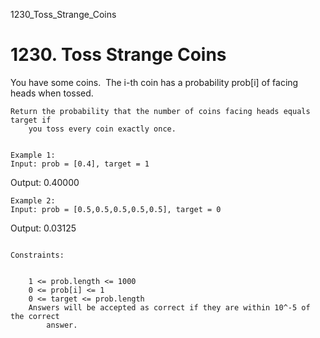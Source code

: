 1230_Toss_Strange_Coins
# 1230. Toss Strange Coins

You have some coins.  The i-th coin has a probability prob[i]
        of facing heads when tossed.

    Return the probability that the number of coins facing heads equals target if
        you toss every coin exactly once.

     
    Example 1:
    Input: prob = [0.4], target = 1
Output: 0.40000

    Example 2:
    Input: prob = [0.5,0.5,0.5,0.5,0.5], target = 0
Output: 0.03125

     
    Constraints:

    
        1 <= prob.length <= 1000
        0 <= prob[i] <= 1
        0 <= target <= prob.length
        Answers will be accepted as correct if they are within 10^-5 of the correct
            answer.